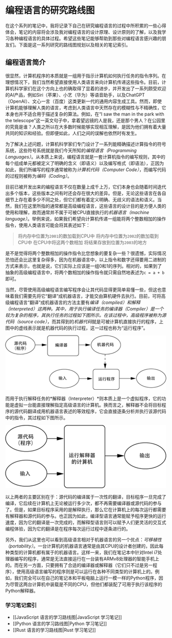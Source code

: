 # 编程语言的研究路线图

在这个系列的笔记中，我将记录下自己在研究编程语言的过程中所积累的一些心得体会，笔记的内容将会涉及我对编程语言的设计原理、设计原则的了解，以及我学习各种编程语言的具体过程。希望这些笔记能够帮助到那些对编程语言感兴趣的朋友们。下面是这一系列研究的路线图规划以及相关的笔记索引。

## 编程语言简介

很显然，计算机程序的本质就是一组用于指示计算机如何执行任务的指令序列。在理想情况下，我们当然希望直接使用人类语言来向计算机传递这些指令。目前，计算机科学家们在这个方向上也的确取得了显着的进步，并开发出了一系列颇受欢迎的AI产品，例如Siri（苹果）、小艺（华为）等语音助手，以及ChatGPT（OpenAI）、文心一言（百度）这类更新一代的通用内容生成工具。然而，即使计算机能够理解人类的语言，考虑到人类语言中天然存在的模糊性与不精确性，它本身也并不适合用于描述复杂的算法。例如，在“I saw the man in the park with the telescope”这一英文句子中，拿着望远镜的人是我，还是那个男人？在公园里的究竟是谁？人类之所以在大多数时候能够实现相互理解，是因为他们拥有着大量共同的知识和经验。但即便如此，人们之间的误解也依然时有发生。

为了解决上述问题，计算机科学家们专门设计了一系列能精确描述计算指令的符号系统，这些符号系统就是我们今天所知的*编程语言（Programming Languages）*。从本质上来说，编程语言就是一套计算机指令的编写规则，其中的每个组成单元都被定义了明确的含义（即语义）以及编写格式（即语法），正因为如此，我们所编写的程序通常被称为*计算机代码（Computer Code）*，而编写代码的过程则被称为*编码（Coding）*。

目前已被开发出来的编程语言不仅在数量上成千上万，它们本身也会随着时间迭代出多个版本，这些版本之间有时还会存在很大的差异。但是，无论这些语言在各自细节上存在着多少不同之处，但它们都有着定义明确、无歧义的语法和语义。当然，我们在这里所指的通常都是高级编程语言，这些语言的设计目的是方便人类的使用和理解，故而通常并不属于可被CPU直接执行的*机器语言（machine language）*。举例来说，如果我们希望向计算机传递一组能将两个整数相加的操作指令，使用人类语言可能会将其表述如下：

> 将内存中位置为`2001`的数加载到CPU中
> 将内存中位置为`2002`的数加载到CPU中
> 在CPU中将这两个数相加
> 将结果存放到位置为`2003`的地方

是不是觉得将两个整数相加的操作指令比您想象的要复杂一些？很遗憾，实际情况恐怕还会比这里复杂得多，因为在机器语言中，以上指令和数字还得要用二进制的方式来表示，也就是说，它们实际上应该是一组0和1的序列。相对的，如果到了抽象的高级编程语言中，将两个数相加的操作指令就只需自然地表述为`c = a + b`即可。

当然，尽管使用高级编程语言编写程序会让其代码显得更简单易懂一些，但这也意味着我们需要先将它“翻译”成机器语言，才能交由算机硬件去执行。目前，可将高级编程语言“翻译”成机器语言的方法主要有*编译（compiled）*和*解释（interpreted）*这两种。其中，用于执行编译任务的*编译器（Compiler）*是一个较为复杂的程序，其执行任务的过程如下图所示。在该过程中，高级程序被称为*源代码（source code）*，而其得到的*机器代码*就是可被计算机直接执行的程序，上图中的虚线表示就是机器代码的执行过程，这一过程也称为“运行程序”。

![代码编译过程](img/compiling.png)

而用于执行解释任务的*解释器（Interpreter）*则本质上是一个虚拟程序，它的功能是虚拟一台能直接理解指定高级语言的计算机。换而言之，解释器不会将目标程序的源代码翻译成用机器语言表述的等效程序，它会直接逐条分析并执行该源代码中的指令，其过程如下图所示。

![解释执行](img/interpreting.png)

以上两者的主要区别在于：源代码的编译属于一次性的翻译，目标程序一旦完成了编译，它后续在计算机上无论被运行多少次，都不再需要编译器或源代码的参与了。但是，如果目标程序采用的是解释执行，那么它在计算机上的每次运行都需要有解释器和源代码的参与。也正因为如此，编译型语言通常能赋予程序更快的运行速度，因为它的翻译是一次完成的，而解释型语言则可以赋予人们更灵活的交互式编程体验，因为它的翻译是在程序每次运行过程中逐条进行的。

另外，我们从这里也可以看到高级语言相对于机器语言的另一个优点：*可移植性（portability）*。一台计算机的机器语言通常是由其CPU的设计者创建的，因此每种类型的计算机都有属于的机器语言。这样一来，我们在笔记本中针对Intel i7处理器编写的程序，通常是无法直接运行在一台装有ARMv8处理器的智能手机上的。而在另一方面，只要拥有了合适的编译器或解释器（它们只不过是另一程序），使用高级语言编写的程序则是可以运行在各种不同类型的计算机上的。例如，我们完全可以在自己的笔记本和平板电脑上运行一模一样的Python程序，因为尽管这两台计算机中装载是不同的CPU，但他们都装配了可用于执行该程序的Python解释器。

### 学习笔记索引

- [[JavaScript 语言的学习路线图|JavaScript 学习笔记]]
- [[Python 语言的学习路线图|Python 学习笔记]]
- [[Rust 语言的学习路线图|Rust 学习笔记]]
